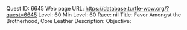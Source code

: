 Quest ID: 6645
Web page URL: https://database.turtle-wow.org/?quest=6645
Level: 60
Min Level: 60
Race: nil
Title: Favor Amongst the Brotherhood, Core Leather
Description: 
Objective: 
